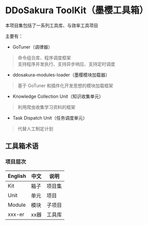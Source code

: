 # DDoSakura ToolKit（墨樱工具箱）

本项目集包括了一系列工具库、与效率工具项目

主要有：

+ GoTuner（调律器）
> 命令组合库、程序调度框架  
> 支持程序并发执行、支持异步响应、支持定时调度

+ ddosakura-modules-loader（墨樱模块加载器）
> 基于 GoTuner 和插件化开发思想的模块加载框架

+ Knowledge Collection Unit（知识收集单元）
> 利用爬虫收集学习资料的框架

+ Task Dispatch Unit（任务调度单元）
> 代替人工制定计划

## 工具箱术语

### 项目层次

| English | 中文 |  说明  |
|---------|-----|--------|
| Kit     | 箱子 | 项目集  |
| Unit    | 单元 | 项目   |
| Module  | 模块 | 子项目 |
| xxx-er  | xx器 | 工具库 |
